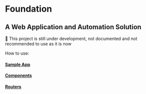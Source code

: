 # Foundation 
## A Web Application and Automation Solution

:red_circle: This project is still under development, not documented and not recommended to use as it is now


How to use:

#### [Sample App](https://github.com/iesreza/foundation-example)
#### [Components](https://github.com/iesreza/foundation/docs/components.md)
#### [Routers](https://github.com/iesreza/foundation/docs/router.md)


